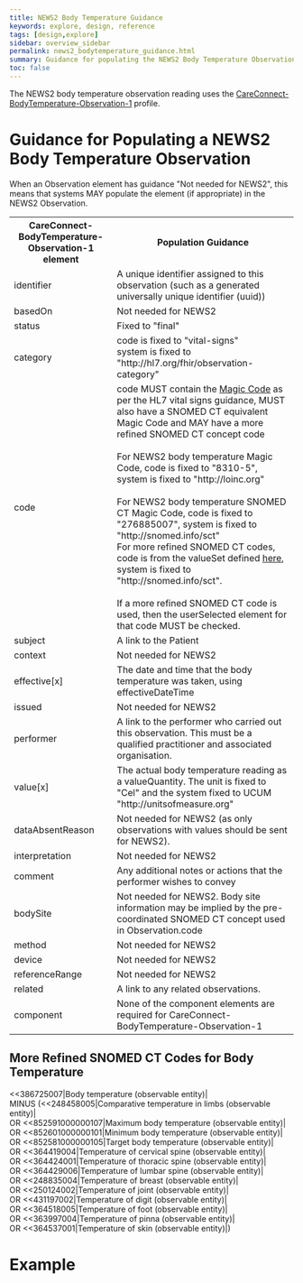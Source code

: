```yaml
---
title: NEWS2 Body Temperature Guidance
keywords: explore, design, reference
tags: [design,explore]
sidebar: overview_sidebar
permalink: news2_bodytemperature_guidance.html
summary: Guidance for populating the NEWS2 Body Temperature Observation.
toc: false
---
```


The NEWS2 body temperature observation reading uses the <a href="https://fhir.hl7.org.uk/STU3/StructureDefinition/CareConnect-BodyTemperature-Observation-1">CareConnect-BodyTemperature-Observation-1</a> profile.

# Guidance for Populating a NEWS2 Body Temperature Observation #

When an Observation element has guidance "Not needed for NEWS2", this means that systems MAY populate the element (if appropriate) in the NEWS2 Observation.

<table>
<tr><th>CareConnect-BodyTemperature-Observation-1 element</th><th>Population Guidance</th></tr>
<tr><td>identifier</td><td>A unique identifier assigned to this observation (such as a generated universally unique identifier (uuid))</td></tr>
<tr><td>basedOn</td><td>Not needed for NEWS2</td></tr>
<tr><td>status</td><td>Fixed to "final"</td></tr>
<tr><td>category</td><td>code is fixed to "vital-signs" <br/>system is fixed to "http://hl7.org/fhir/observation-category"</td></tr>
<tr><td>code</td><td>code MUST contain the <a href="https://www.hl7.org/fhir/observation-vitalsigns.html#vitals-table">Magic Code</a> as per the HL7 vital signs guidance, MUST also have a SNOMED CT equivalent Magic Code and MAY have a more refined SNOMED CT concept code<br/><br/>For NEWS2 body temperature Magic Code, code is fixed to "8310-5", system is fixed to "http://loinc.org"<br/><br/>For NEWS2 body temperature SNOMED CT Magic Code, code is fixed to "276885007", system is fixed to "http://snomed.info/sct"<br/>For more refined SNOMED CT codes, code is from the valueSet defined <a href="#more-refined-snomed-ct-codes-for-body-temperature">here</a>, system is fixed to "http://snomed.info/sct".<br/><br/>If a more refined SNOMED CT code is used, then the userSelected element for that code MUST be checked. </td></tr>
<tr><td>subject</td><td>A link to the Patient</td></tr>
<tr><td>context</td><td>Not needed for NEWS2</td></tr>
<tr><td>effective[x]</td><td>The date and time that the body temperature was taken, using effectiveDateTime</td></tr>
<tr><td>issued</td><td>Not needed for NEWS2</td></tr>
<tr><td>performer</td><td>A link to the performer who carried out this observation. This must be a qualified practitioner and associated organisation.</td></tr>
<tr><td>value[x]</td><td>The actual body temperature reading as a valueQuantity. The unit is fixed to "Cel" and the system fixed to UCUM "http://unitsofmeasure.org"</td></tr>
<tr><td>dataAbsentReason</td><td>Not needed for NEWS2 (as only observations with values should be sent for NEWS2).</td></tr>
<tr><td>interpretation</td><td>Not needed for NEWS2</td></tr>
<tr><td>comment</td><td>Any additional notes or actions that the performer wishes to convey</td></tr>
<tr><td>bodySite</td><td>Not needed for NEWS2. Body site information may be implied by the pre-coordinated SNOMED CT concept used in Observation.code</td></tr>
<tr><td>method</td><td>Not needed for NEWS2</td></tr>
<tr><td>device</td><td>Not needed for NEWS2</td></tr>
<tr><td>referenceRange</td><td>Not needed for NEWS2</td></tr>
<tr><td>related</td><td>A link to any related observations.</td></tr>
<tr><td>component</td><td>None of the component elements are required for CareConnect-BodyTemperature-Observation-1</td></tr>
</table>


## More Refined SNOMED CT Codes for Body Temperature ##
<<386725007|Body temperature (observable entity)| <br/>
MINUS (<<248458005|Comparative temperature in limbs (observable entity)| <br/>
OR <<852591000000107|Maximum body temperature (observable entity)| <br/>
OR <<852601000000101|Minimum body temperature (observable entity)| <br/>
OR <<852581000000105|Target body temperature (observable entity)| <br/>
OR <<364419004|Temperature of cervical spine (observable entity)| <br/>
OR <<364424001|Temperature of thoracic spine (observable entity)| <br/>
OR <<364429006|Temperature of lumbar spine (observable entity)| <br/>
OR <<248835004|Temperature of breast (observable entity)| <br/>
OR <<250124002|Temperature of joint (observable entity)| <br/>
OR <<431197002|Temperature of digit (observable entity)| <br/>
OR <<364518005|Temperature of foot (observable entity)| <br/>
OR <<363997004|Temperature of pinna (observable entity)| <br/>
OR <<364537001|Temperature of skin (observable entity)|) 

# Example #

<script src="https://gist.github.com/IOPS-DEV/d187d3f2c76a3a0df7404252dfb55764.js"></script>
